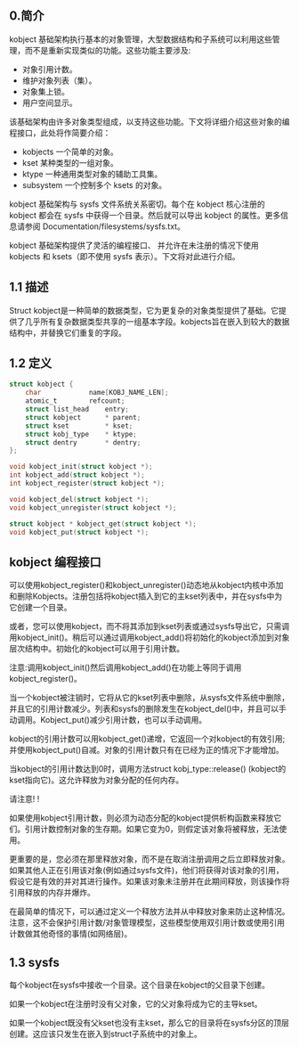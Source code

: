 ## 0.简介
kobject 基础架构执行基本的对象管理，大型数据结构和子系统可以利用这些管理，而不是重新实现类似的功能。这些功能主要涉及:
- 对象引用计数。
- 维护对象列表（集）。
- 对象集上锁。
- 用户空间显示。

该基础架构由许多对象类型组成，以支持这些功能。下文将详细介绍这些对象的编程接口，此处将作简要介绍：
- kobjects  一个简单的对象。
- kset  某种类型的一组对象。
- ktype  一种通用类型对象的辅助工具集。
- subsystem  一个控制多个 ksets 的对象。

kobject 基础架构与 sysfs 文件系统关系密切。每个在 kobject 核心注册的 kobject 都会在 sysfs 中获得一个目录。然后就可以导出 kobject 的属性。更多信息请参阅 Documentation/filesystems/sysfs.txt。

kobject 基础架构提供了灵活的编程接口、
并允许在未注册的情况下使用 kobjects 和 ksets（即不使用 sysfs 表示）。下文将对此进行介绍。

## 1.1 描述

Struct kobject是一种简单的数据类型，它为更复杂的对象类型提供了基础。它提供了几乎所有复杂数据类型共享的一组基本字段。kobjects旨在嵌入到较大的数据结构中，并替换它们重复的字段。

## 1.2 定义
```c
struct kobject {
	char			name[KOBJ_NAME_LEN];
	atomic_t		refcount;
	struct list_head	entry;
	struct kobject		* parent;
	struct kset		    * kset;
	struct kobj_type	* ktype;
	struct dentry		* dentry;
};

void kobject_init(struct kobject *);
int kobject_add(struct kobject *);
int kobject_register(struct kobject *);

void kobject_del(struct kobject *);
void kobject_unregister(struct kobject *);

struct kobject * kobject_get(struct kobject *);
void kobject_put(struct kobject *);
```

## kobject 编程接口

可以使用kobject_register()和kobject_unregister()动态地从kobject内核中添加和删除Kobjects。注册包括将kobject插入到它的主kset列表中，并在sysfs中为它创建一个目录。

或者，您可以使用kobject，而不将其添加到kset列表或通过sysfs导出它，只需调用kobject_init()。稍后可以通过调用kobject_add()将初始化的kobject添加到对象层次结构中。初始化的kobject可以用于引用计数。

注意:调用kobject_init()然后调用kobject_add()在功能上等同于调用kobject_register()。

当一个kobject被注销时，它将从它的kset列表中删除，从sysfs文件系统中删除，并且它的引用计数减少。列表和sysfs的删除发生在kobject_del()中，并且可以手动调用。Kobject_put()减少引用计数，也可以手动调用。

kobject的引用计数可以用kobject_get()递增，它返回一个对kobject的有效引用;并使用kobject_put()自减。对象的引用计数只有在已经为正的情况下才能增加。

当kobject的引用计数达到0时，调用方法struct kobj_type::release() (kobject的kset指向它)。这允许释放为对象分配的任何内存。

请注意! !


如果使用kobject引用计数，则必须为动态分配的kobject提供析构函数来释放它们。引用计数控制对象的生存期。如果它变为0，则假定该对象将被释放，无法使用。

更重要的是，您必须在那里释放对象，而不是在取消注册调用之后立即释放对象。如果其他人正在引用该对象(例如通过sysfs文件)，他们将获得对该对象的引用，假设它是有效的并对其进行操作。如果该对象未注册并在此期间释放，则该操作将引用释放的内存并爆炸。

在最简单的情况下，可以通过定义一个释放方法并从中释放对象来防止这种情况。注意，这不会保护引用计数/对象管理模型，这些模型使用双引用计数或使用引用计数做其他奇怪的事情(如网络层)。

## 1.3 sysfs

每个kobject在sysfs中接收一个目录。这个目录在kobject的父目录下创建。

如果一个kobject在注册时没有父对象，它的父对象将成为它的主导kset。

如果一个kobject既没有父kset也没有主kset，那么它的目录将在sysfs分区的顶层创建。这应该只发生在嵌入到struct子系统中的对象上。